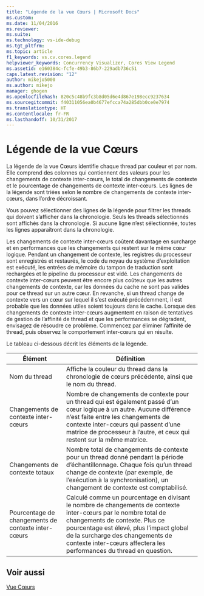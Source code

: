 ```yaml
---
title: "Légende de la vue Cœurs | Microsoft Docs"
ms.custom: 
ms.date: 11/04/2016
ms.reviewer: 
ms.suite: 
ms.technology: vs-ide-debug
ms.tgt_pltfrm: 
ms.topic: article
f1_keywords: vs.cv.cores.legend
helpviewer_keywords: Concurrency Visualizer, Cores View Legend
ms.assetid: e160384c-fcfe-49b3-86b7-229adb736c51
caps.latest.revision: "12"
author: mikejo5000
ms.author: mikejo
manager: ghogen
ms.openlocfilehash: 820c5c48b9fc3b8d05d6e4d867e198ecc9237634
ms.sourcegitcommit: f40311056ea0b4677efcca74a285dbb0ce0e7974
ms.translationtype: HT
ms.contentlocale: fr-FR
ms.lasthandoff: 10/31/2017
---
```

# <a name="cores-view-legend"></a>Légende de la vue Cœurs
La légende de la vue Cœurs identifie chaque thread par couleur et par nom. Elle comprend des colonnes qui contiennent des valeurs pour les changements de contexte inter-cœurs, le total de changements de contexte et le pourcentage de changements de contexte inter-cœurs. Les lignes de la légende sont triées selon le nombre de changements de contexte inter-cœurs, dans l’ordre décroissant.  
  
 Vous pouvez sélectionner des lignes de la légende pour filtrer les threads qui doivent s’afficher dans la chronologie. Seuls les threads sélectionnés sont affichés dans la chronologie. Si aucune ligne n’est sélectionnée, toutes les lignes apparaîtront dans la chronologie.  
  
 Les changements de contexte inter-cœurs coûtent davantage en surcharge et en performances que les changements qui restent sur le même cœur logique. Pendant un changement de contexte, les registres du processeur sont enregistrés et restaurés, le code du noyau du système d’exploitation est exécuté, les entrées de mémoire du tampon de traduction sont rechargées et le pipeline du processeur est vidé. Les changements de contexte inter-cœurs peuvent être encore plus coûteux que les autres changements de contexte, car les données du cache ne sont pas valides pour ce thread sur un autre cœur. En revanche, si un thread change de contexte vers un cœur sur lequel il s’est exécuté précédemment, il est probable que les données utiles soient toujours dans le cache. Lorsque des changements de contexte inter-cœurs augmentent en raison de tentatives de gestion de l’affinité de thread et que les performances se dégradent, envisagez de résoudre ce problème. Commencez par éliminer l’affinité de thread, puis observez le comportement inter-cœurs qui en résulte.  
  
 Le tableau ci-dessous décrit les éléments de la légende.  
  
|Élément|Définition|  
|-------------|----------------|  
|Nom du thread|Affiche la couleur du thread dans la chronologie de cœurs précédente, ainsi que le nom du thread.|  
|Changements de contexte inter-cœurs|Nombre de changements de contexte pour un thread qui est également passé d’un cœur logique à un autre. Aucune différence n’est faite entre les changements de contexte inter-cœurs qui passent d’une matrice de processeur à l’autre, et ceux qui restent sur la même matrice.|  
|Changements de contexte totaux|Nombre total de changements de contexte pour un thread donné pendant la période d’échantillonnage. Chaque fois qu’un thread change de contexte (par exemple, de l’exécution à la synchronisation), un changement de contexte est comptabilisé.|  
|Pourcentage de changements de contexte inter-cœurs|Calculé comme un pourcentage en divisant le nombre de changements de contexte inter-cœurs par le nombre total de changements de contexte. Plus ce pourcentage est élevé, plus l’impact global de la surcharge des changements de contexte inter-cœurs affectera les performances du thread en question.|  
  
## <a name="see-also"></a>Voir aussi  
 [Vue Cœurs](../profiling/cores-view.md)